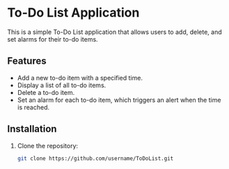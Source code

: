 # To-Do List Application

This is a simple To-Do List application that allows users to add, delete, and set alarms for their to-do items.

## Features

- Add a new to-do item with a specified time.
- Display a list of all to-do items.
- Delete a to-do item.
- Set an alarm for each to-do item, which triggers an alert when the time is reached.

## Installation

1. Clone the repository:
   ```sh
   git clone https://github.com/username/ToDoList.git

